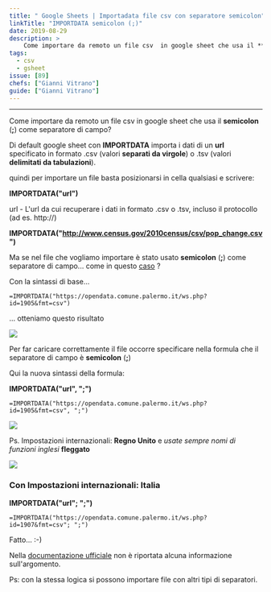 ```yaml
---
title: " Google Sheets | Importadata file csv con separatore semicolon"
linkTitle: "IMPORTDATA semicolon (;)"
date: 2019-08-29
description: >
	Come importare da remoto un file csv  in google sheet che usa il **semicolon** (**;**) come separatore di campo.
tags:
  - csv
  - gsheet
issue: [89]
chefs: ["Gianni Vitrano"]
guide: ["Gianni Vitrano"]
---
```


---

Come importare da remoto un file csv  in google sheet che usa il **semicolon** (**;**) come separatore di campo?

Di default google sheet con **IMPORTDATA**  importa i dati di un **url** specificato in formato .csv (valori **separati da virgole**) o .tsv (valori **delimitati da tabulazioni**).

quindi per importare un file  basta posizionarsi in cella qualsiasi e scrivere:

**IMPORTDATA("url")**

url - L'url da cui recuperare i dati in formato .csv o .tsv, incluso il protocollo (ad es. http://)

**IMPORTDATA("http://www.census.gov/2010census/csv/pop_change.csv")**

Ma se nel file che vogliamo importare è stato usato **semicolon** (**;**) come separatore di campo... come in questo [caso](https://opendata.comune.palermo.it/ws.php?id=1905&fmt=csv) ?

Con la sintassi di base...

`=IMPORTDATA("https://opendata.comune.palermo.it/ws.php?id=1905&fmt=csv")`

... otteniamo questo risultato

![](https://user-images.githubusercontent.com/20488693/63928050-32803180-ca4f-11e9-84ea-56568ff8decb.png)

Per far caricare correttamente il file occorre specificare nella formula che il separatore di campo è **semicolon** (**;**)

Qui la nuova sintassi della formula:

**IMPORTDATA("url", ";")**

`=IMPORTDATA("https://opendata.comune.palermo.it/ws.php?id=1905&fmt=csv", ";")`

![](https://user-images.githubusercontent.com/20488693/63928548-074a1200-ca50-11e9-8043-ef01818d5b9e.png)

 Ps. Impostazioni internazionali: **Regno Unito** e *usate sempre nomi di funzioni inglesi* **fleggato**

![](https://user-images.githubusercontent.com/20488693/63932951-91967400-ca58-11e9-9185-5914cfcbe341.png)

### Con Impostazioni internazionali: Italia

**IMPORTDATA("url"; ";")**

`=IMPORTDATA("https://opendata.comune.palermo.it/ws.php?id=1907&fmt=csv"; ";")`

Fatto... :-)

Nella [documentazione ufficiale](https://support.google.com/docs/answer/3093335?hl=it) non è riportata alcuna informazione sull'argomento.

Ps: con la stessa logica si possono importare file con altri tipi di separatori.



